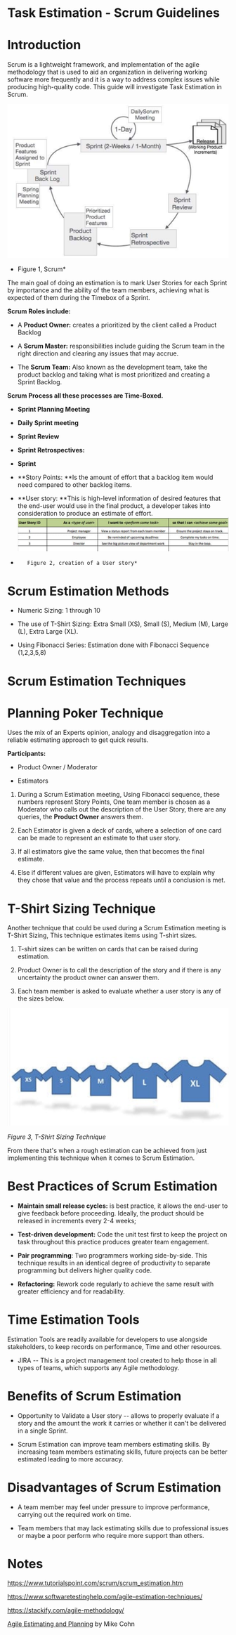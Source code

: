 Task Estimation - Scrum Guidelines
===================================

  Introduction
==============

Scrum is a lightweight framework, and implementation of the agile methodology that is used to aid an organization in delivering working software more frequently and it is a way to address complex issues while producing high-quality code. This guide will investigate Task Estimation in Scrum.

![](1.png)

* Figure 1, Scrum*

The main goal of doing an estimation is to mark User Stories for each Sprint by importance and the ability of the team members, achieving what is expected of them during the Timebox of a Sprint.

**Scrum Roles include:**

- A **Product Owner:** creates a prioritized by the client called a Product Backlog

- A **Scrum Master:** responsibilities include guiding the Scrum team in the right direction and clearing any issues that may accrue.

- The **Scrum Team:** Also known as the development team, take the product backlog and taking what is most prioritized and creating a Sprint Backlog.

**Scrum Process all these processes are Time-Boxed.**

- **Sprint Planning Meeting**

- **Daily Sprint meeting**

- **Sprint Review**

- **Sprint Retrospectives:**

- **Sprint**

- **Story Points: **Is the amount of effort that a backlog item would need compared to other backlog items.

- **User story:  **This is high-level information of desired features that the end-user would use in the final product, a developer takes into consideration to produce an estimate of effort. ![](2.png)

*        Figure 2, creation of a User story*

Scrum Estimation Methods
========================

- Numeric Sizing: 1 through 10

- The use of T-Shirt Sizing: Extra Small (XS), Small (S), Medium (M), Large (L), Extra Large (XL).

- Using Fibonacci Series: Estimation done with Fibonacci Sequence (1,2,3,5,8)

Scrum Estimation Techniques
===========================

Planning Poker Technique
========================

Uses the mix of an Experts opinion, analogy and disaggregation into a reliable estimating approach to get quick results.

**Participants:**

- Product Owner / Moderator

- Estimators

1. During a Scrum Estimation meeting, Using Fibonacci sequence, these numbers represent Story Points, One team member is chosen as a Moderator who calls out the description of the User Story, there are any queries, the **Product Owner** answers them.

2. Each Estimator is given a deck of cards, where a selection of one card can be made to represent an estimate to that user story.

3. If all estimators give the same value, then that becomes the final estimate.

4. Else if different values are given, Estimators will have to explain why they chose that value and the process repeats until a conclusion is met.

T-Shirt Sizing Technique
========================

Another technique that could be used during a Scrum Estimation meeting is T-Shirt Sizing, This technique estimates items using T-shirt sizes.

1. T-shirt sizes can be written on cards that can be raised during estimation.

2. Product Owner is to call the description of the story and if there is any uncertainty the product owner can answer them.

3. Each team member is asked to evaluate whether a user story is any of the sizes below.

![](3.png)

*Figure 3, T-Shirt Sizing Technique*

From there that's when a rough estimation can be achieved from just implementing this technique when it comes to Scrum Estimation.

Best Practices of Scrum Estimation
==================================

- **Maintain small release cycles:** is best practice, it allows the end-user to give feedback before proceeding. Ideally, the product should be released in increments every 2-4 weeks;

- **Test-driven development:** Code the unit test first to keep the project on task throughout this practice produces greater team engagement.

- **Pair programming**: Two programmers working side-by-side. This technique results in an identical degree of productivity to separate programming but delivers higher quality code.

- **Refactoring:** Rework code regularly to achieve the same result with greater efficiency and for readability.

Time Estimation Tools
=====================

Estimation Tools are readily available for developers to use alongside stakeholders, to keep records on performance, Time and other resources.

-  JIRA -- This is a project management tool created to help those in all types of teams, which supports any Agile methodology.

Benefits of Scrum Estimation
============================

- Opportunity to Validate a User story -- allows to properly evaluate if a story and the amount the work it carries or whether it can't be delivered in a single Sprint.

- Scrum Estimation can improve team members estimating skills. By increasing team members estimating skills, future projects can be better estimated leading to more accuracy.

Disadvantages of Scrum Estimation
=================================

- A team member may feel under pressure to improve performance, carrying out the required work on time.

- Team members that may lack estimating skills due to professional issues or maybe a poor perform who require more support than others.

Notes
=====

<https://www.tutorialspoint.com/scrum/scrum_estimation.htm>

<https://www.softwaretestinghelp.com/agile-estimation-techniques/>

<https://stackify.com/agile-methodology/>

 [Agile Estimating and Planning](http://www.amazon.co.uk/Agile-Estimating-Planning-Robert-Martin/dp/0131479415/ref=sr_1_4?ie=UTF8&qid=1330623793&sr=8-4) by Mike Cohn